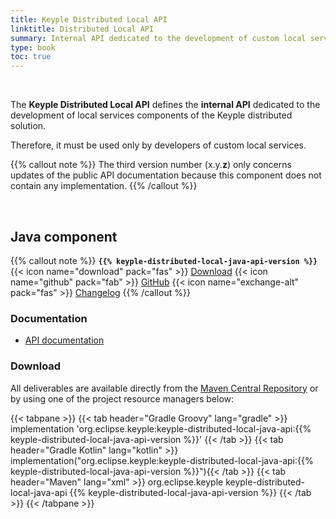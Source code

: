 ```yaml
---
title: Keyple Distributed Local API
linktitle: Distributed Local API
summary: Internal API dedicated to the development of custom local services components of the Keyple distributed solution.
type: book
toc: true
---
```


<br>

The **Keyple Distributed Local API** defines the **internal API** dedicated to the development of local services components of the Keyple distributed solution.

Therefore, it must be used only by developers of custom local services.

{{% callout note %}}
The third version number (x.y.**z**) only concerns updates of the public API documentation because this component does not contain any implementation.
{{% /callout %}}

<br>

## Java component

{{% callout note %}}
**`{{% keyple-distributed-local-java-api-version %}}`**
<span class="component-metadata">{{< icon name="download" pack="fas" >}} [Download](#download)</span>
<span class="component-metadata">{{< icon name="github" pack="fab" >}} [GitHub](https://github.com/eclipse-keyple/keyple-distributed-local-java-api/)</span>
<span class="component-metadata">{{< icon name="exchange-alt" pack="fas" >}} [Changelog](https://github.com/eclipse-keyple/keyple-distributed-local-java-api/blob/main/CHANGELOG.md)</span>
{{% /callout %}}

### Documentation

* [API documentation](https://eclipse-keyple.github.io/keyple-distributed-local-java-api)

### Download

All deliverables are available directly from the [Maven Central Repository](https://central.sonatype.com/search?q=keyple-distributed-local-java-api) or by using one of the project resource managers below:

{{< tabpane >}}
{{< tab header="Gradle Groovy" lang="gradle" >}}
implementation 'org.eclipse.keyple:keyple-distributed-local-java-api:{{% keyple-distributed-local-java-api-version %}}'
{{< /tab >}}
{{< tab header="Gradle Kotlin" lang="kotlin" >}}
implementation("org.eclipse.keyple:keyple-distributed-local-java-api:{{% keyple-distributed-local-java-api-version %}}"){{< /tab >}}
{{< tab header="Maven" lang="xml" >}}
<dependency>
  <groupId>org.eclipse.keyple</groupId>
  <artifactId>keyple-distributed-local-java-api</artifactId>
  <version>{{% keyple-distributed-local-java-api-version %}}</version>
</dependency>
{{< /tab >}}
{{< /tabpane >}}